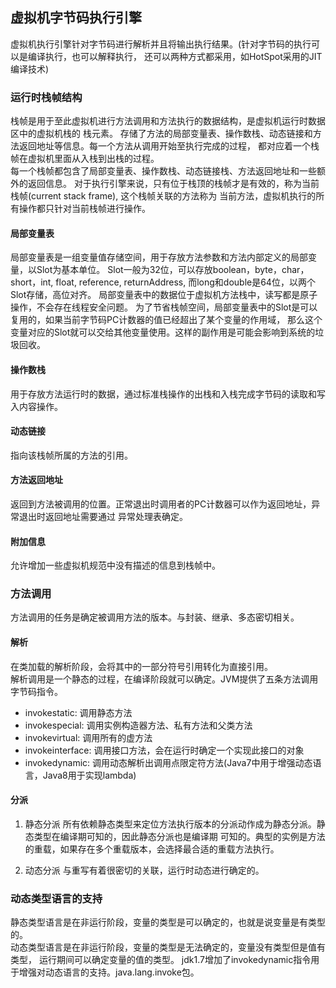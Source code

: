 ## 虚拟机字节码执行引擎
虚拟机执行引擎针对字节码进行解析并且将输出执行结果。(针对字节码的执行可以是编译执行，也可以解释执行，
还可以两种方式都采用，如HotSpot采用的JIT编译技术)

### 运行时栈帧结构
栈帧是用于至此虚拟机进行方法调用和方法执行的数据结构，是虚拟机运行时数据区中的虚拟机栈的 栈元素。
存储了方法的局部变量表、操作数栈、动态链接和方法返回地址等信息。每一个方法从调用开始至执行完成的过程，
都对应着一个栈帧在虚拟机里面从入栈到出栈的过程。  
每一个栈帧都包含了局部变量表、操作数栈、动态链接栈、方法返回地址和一些额外的返回信息。
对于执行引擎来说，只有位于栈顶的栈帧才是有效的，称为当前栈帧(current stack frame), 这个栈帧关联的方法称为
当前方法，虚拟机执行的所有操作都只针对当前栈帧进行操作。

#### 局部变量表
局部变量表是一组变量值存储空间，用于存放方法参数和方法内部定义的局部变量，以Slot为基本单位。
Slot一般为32位，可以存放boolean，byte，char， short，int, float, reference, returnAddress,
而long和double是64位，以两个Slot存储，高位对齐。
局部变量表中的数据位于虚拟机方法栈中，读写都是原子操作，不会存在线程安全问题。
为了节省栈帧空间，局部变量表中的Slot是可以复用的，如果当前字节码PC计数器的值已经超出了某个变量的作用域，
那么这个变量对应的Slot就可以交给其他变量使用。这样的副作用是可能会影响到系统的垃圾回收。

#### 操作数栈
用于存放方法运行时的数据，通过标准栈操作的出栈和入栈完成字节码的读取和写入内容操作。

#### 动态链接
指向该栈帧所属的方法的引用。

#### 方法返回地址
返回到方法被调用的位置。正常退出时调用者的PC计数器可以作为返回地址，异常退出时返回地址需要通过
异常处理表确定。

#### 附加信息
允许增加一些虚拟机规范中没有描述的信息到栈帧中。

### 方法调用
方法调用的任务是确定被调用方法的版本。与封装、继承、多态密切相关。

#### 解析
在类加载的解析阶段，会将其中的一部分符号引用转化为直接引用。  
解析调用是一个静态的过程，在编译阶段就可以确定。JVM提供了五条方法调用字节码指令。
* invokestatic: 调用静态方法
* invokespecial: 调用实例构造器<init>方法、私有方法和父类方法
* invokevirtual: 调用所有的虚方法
* invokeinterface: 调用接口方法，会在运行时确定一个实现此接口的对象
* invokedynamic: 调用动态解析出调用点限定符方法(Java7中用于增强动态语言，Java8用于实现lambda)

#### 分派
1. 静态分派
所有依赖静态类型来定位方法执行版本的分派动作成为静态分派。静态类型在编译期可知的，因此静态分派也是编译期
可知的。典型的实例是方法的重载，如果存在多个重载版本，会选择最合适的重载方法执行。

2. 动态分派 
与重写有着很密切的关联，运行时动态进行确定的。

### 动态类型语言的支持
静态类型语言是在非运行阶段，变量的类型是可以确定的，也就是说变量是有类型的。  
动态类型语言是在非运行阶段，变量的类型是无法确定的，变量没有类型但是值有类型，
运行期间可以确定变量的值的类型。
jdk1.7增加了invokedynamic指令用于增强对动态语言的支持。java.lang.invoke包。